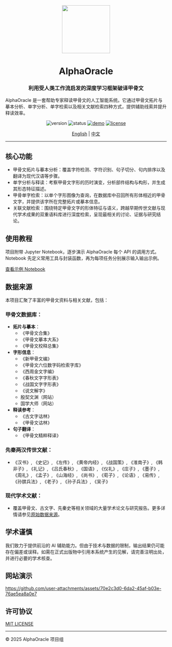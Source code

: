 <div align="center">
  <img src="https://i.postimg.cc/Kvk8mhqT/image-no-bg.png" width="150">
  <h1>AlphaOracle</h1>
</div>

<div align="center">
<h3>利用受人类工作流启发的深度学习框架破译甲骨文</h3>
</div>

AlphaOracle 是一套帮助专家释读甲骨文的人工智能系统。它通过甲骨文拓片与摹本分析、单字分析、单字检索以及相关文献检索四种方式，提供辅助线索并提升释读效率。

<div align="center">

![version](https://img.shields.io/badge/Version-v1.0-007acc)
![status](https://img.shields.io/badge/Status-active-00c853)
[![demo](https://img.shields.io/badge/Demo-available-ff9800)](http://vlrlabmonkey.xyz:8224/)
[![license](https://img.shields.io/badge/License-MIT-green)](LICENSE)

[English](README.md) | [中文](README_zh-CN.md)

</div>

---

## 核心功能

- 甲骨文拓片与摹本分析：覆盖字符检测、字符识别、句子切分、句内排序以及翻译为现代汉语等步骤。
- 单字分析与释读：考察甲骨文字形的历时演变，分析部件结构与构形，并生成其形态特征描述。
- 甲骨单字检索：以单个字形图像为查询，在数据库中召回所有形体相近的甲骨文字，并提供该字所在完整拓片或摹本信息。
- 关联文献检索：围绕特定甲骨文字的形体特征与语义，跨越早期传世文献与现代学术成果的双重语料库进行深度检索，呈现最相关的讨论、证据与研究结论。

## 使用教程

项目附带 Jupyter Notebook，逐步演示 AlphaOracle 每个 API 的调用方式。Notebook 先定义常用工具与封装函数，再为每项任务分别展示输入输出示例。

[查看示例 Notebook](example/demo.ipynb)

## 数据来源

本项目汇聚了丰富的甲骨文资料与相关文献，包括：

### 甲骨文数据库：
- **拓片与摹本**：
  - 《甲骨文合集》
  - 《甲骨文摹本大系》
  - 《甲骨文校释总集》
- **字形信息**：
  - 《新甲骨文编》
  - 《甲骨文六位数字码检索字库》
  - 《西周金文字编》
  - 《春秋文字字形表》
  - 《战国文字字形表》
  - 《说文解字》
  - 殷契文渊（网站）
  - 国学大师（网站）
- **释读参考**：
  - 《古文字诂林》
  - 《甲骨文诂林》
- **句子翻译**：
  - 《甲骨文精粹释译》

### 先秦两汉传世文献：
- 《汉书》, 《史记》, 《左传》, 《黄帝内经》, 《战国策》, 《淮南子》, 《韩非子》, 《礼记》, 《吕氏春秋》, 《国语》, 《仪礼》, 《庄子》, 《墨子》, 《周礼》, 《孟子》, 《山海经》, 《尚书》, 《荀子》, 《论语》, 《易传》, 《孙膑兵法》, 《老子》, 《孙子兵法》, 《吴子》

### 现代学术文献：
- 覆盖甲骨文、古文字、先秦史等相关领域的大量学术论文与研究报告。更多详情请参见[原始数据来源](http://vlrlabmonkey.xyz:8224/wenxian)。

## 学术谨慎

我们致力于提供前沿的 AI 辅助能力。但由于技术与数据的限制，输出结果仍可能存在偏差或误释。如需在正式出版物中引用本系统产生的见解，请完善注明出处，并进行必要的学术核查。

## 网站演示


https://github.com/user-attachments/assets/70e2c3d0-6da2-45af-b03e-76ae5ea8a0e7




## 许可协议

[MIT LICENSE](LICENSE)

---

© 2025 AlphaOracle 项目组
